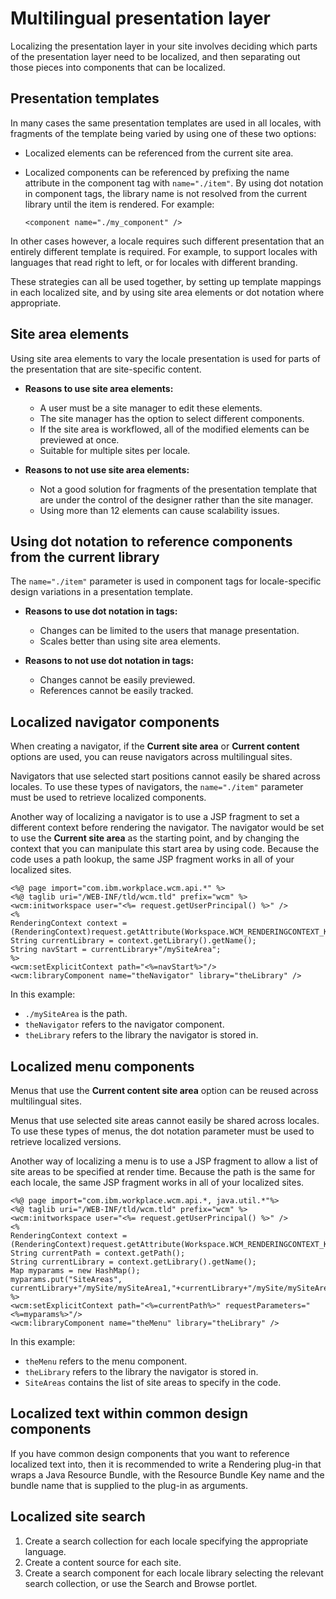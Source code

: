 # Multilingual presentation layer

Localizing the presentation layer in your site involves deciding which parts of the presentation layer need to be localized, and then separating out those pieces into components that can be localized.

## Presentation templates

In many cases the same presentation templates are used in all locales, with fragments of the template being varied by using one of these two options:

-   Localized elements can be referenced from the current site area.
-   Localized components can be referenced by prefixing the name attribute in the component tag with `name="./item"`. By using dot notation in component tags, the library name is not resolved from the current library until the item is rendered. For example:

    ```
    <component name="./my_component" />
    ```


In other cases however, a locale requires such different presentation that an entirely different template is required. For example, to support locales with languages that read right to left, or for locales with different branding.

These strategies can all be used together, by setting up template mappings in each localized site, and by using site area elements or dot notation where appropriate.

## Site area elements

Using site area elements to vary the locale presentation is used for parts of the presentation that are site-specific content.

-   **Reasons to use site area elements:**

    -   A user must be a site manager to edit these elements.
    -   The site manager has the option to select different components.
    -   If the site area is workflowed, all of the modified elements can be previewed at once.
    -   Suitable for multiple sites per locale.

-   **Reasons to not use site area elements:**

    -   Not a good solution for fragments of the presentation template that are under the control of the designer rather than the site manager.
    -   Using more than 12 elements can cause scalability issues.

## Using dot notation to reference components from the current library

The `name="./item"` parameter is used in component tags for locale-specific design variations in a presentation template.

-   **Reasons to use dot notation in tags:**

    -   Changes can be limited to the users that manage presentation.
    -   Scales better than using site area elements.
    
-   **Reasons to not use dot notation in tags:**

    -   Changes cannot be easily previewed.
    -   References cannot be easily tracked.

## Localized navigator components

When creating a navigator, if the **Current site area** or **Current content** options are used, you can reuse navigators across multilingual sites.

Navigators that use selected start positions cannot easily be shared across locales. To use these types of navigators, the `name="./item"` parameter must be used to retrieve localized components.

Another way of localizing a navigator is to use a JSP fragment to set a different context before rendering the navigator. The navigator would be set to use the **Current site area** as the starting point, and by changing the context that you can manipulate this start area by using code. Because the code uses a path lookup, the same JSP fragment works in all of your localized sites.

```
<%@ page import="com.ibm.workplace.wcm.api.*" %>
<%@ taglib uri="/WEB-INF/tld/wcm.tld" prefix="wcm" %>
<wcm:initworkspace user="<%= request.getUserPrincipal() %>" />
<% 
RenderingContext context = (RenderingContext)request.getAttribute(Workspace.WCM_RENDERINGCONTEXT_KEY);
String currentLibrary = context.getLibrary().getName();
String navStart = currentLibrary+"/mySiteArea"; 
%>
<wcm:setExplicitContext path="<%=navStart%>"/>
<wcm:libraryComponent name="theNavigator" library="theLibrary" />
```

In this example:

-   `./mySiteArea` is the path.
-   `theNavigator` refers to the navigator component.
-   `theLibrary` refers to the library the navigator is stored in.

## Localized menu components

Menus that use the **Current content site area** option can be reused across multilingual sites.

Menus that use selected site areas cannot easily be shared across locales. To use these types of menus, the dot notation parameter must be used to retrieve localized versions.

Another way of localizing a menu is to use a JSP fragment to allow a list of site areas to be specified at render time. Because the path is the same for each locale, the same JSP fragment works in all of your localized sites.

```
<%@ page import="com.ibm.workplace.wcm.api.*, java.util.*"%>
<%@ taglib uri="/WEB-INF/tld/wcm.tld" prefix="wcm" %>
<wcm:initworkspace user="<%= request.getUserPrincipal() %>" />
<% 
RenderingContext context = (RenderingContext)request.getAttribute(Workspace.WCM_RENDERINGCONTEXT_KEY);
String currentPath = context.getPath();
String currentLibrary = context.getLibrary().getName();
Map myparams = new HashMap();
myparams.put("SiteAreas", currentLibrary+"/mySite/mySiteArea1,"+currentLibrary+"/mySite/mySiteArea2");
%>
<wcm:setExplicitContext path="<%=currentPath%>" requestParameters="<%=myparams%>"/>
<wcm:libraryComponent name="theMenu" library="theLibrary" />
```

In this example:

-   `theMenu` refers to the menu component.
-   `theLibrary` refers to the library the navigator is stored in.
-   `SiteAreas` contains the list of site areas to specify in the code.

## Localized text within common design components

If you have common design components that you want to reference localized text into, then it is recommended to write a Rendering plug-in that wraps a Java Resource Bundle, with the Resource Bundle Key name and the bundle name that is supplied to the plug-in as arguments.

## Localized site search

1.  Create a search collection for each locale specifying the appropriate language.
2.  Create a content source for each site.
3.  Create a search component for each locale library selecting the relevant search collection, or use the Search and Browse portlet.


